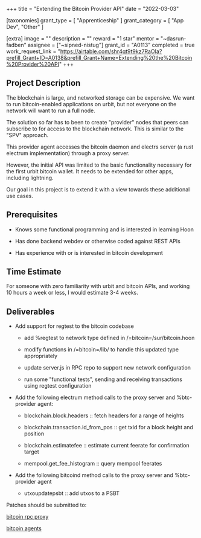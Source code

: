 +++
title = "Extending the Bitcoin Provider API"
date = "2022-03-03"

[taxonomies]
grant_type = [ "Apprenticeship" ]
grant_category = [ "App Dev", "Other" ]

[extra]
image = ""
description = ""
reward = "1 star"
mentor = "~dasrun-fadben"
assignee = ["~sipned-nistug"]
grant_id = "A0113"
completed = true
work_request_link = "https://airtable.com/shr4qt9t9kz7RaOIa?prefill_Grant+ID=A0138&prefill_Grant+Name=Extending%20the%20Bitcoin%20Provider%20API"
+++

## Project Description

The blockchain is large, and networked storage can be expensive. We want to run bitcoin-enabled applications on urbit, but not everyone on the network will want to run a full node.

The solution so far has to been to create "provider" nodes that peers can subscribe to for access to the blockchain network. This is similar to the "SPV" approach.

This provider agent accesses the bitcoin daemon and electrs server (a rust electrum implementation) through a proxy server.

However, the initial API was limited to the basic functionality necessary for the first urbit bitcoin wallet. It needs to be extended for other apps, including lightning.

Our goal in this project is to extend it with a view towards these additional use cases.

## Prerequisites

- Knows some functional programming and is interested in learning Hoon

- Has done backend webdev or otherwise coded against REST APIs

- Has experience with or is interested in bitcoin development

## Time Estimate

For someone with zero familiarity with urbit and bitcoin APIs, and working 10 hours a week or less, I would estimate 3-4 weeks.

## Deliverables

- Add support for regtest to the bitcoin codebase

  - add %regtest to network type defined in /=bitcoin=/sur/bitcoin.hoon

  - modify functions in /=bitcoin=/lib/ to handle this updated type appropriately

  - update server.js in RPC repo to support new network configuration

  - run some "functional tests", sending and receiving transactions using regtest configuration

- Add the following electrum method calls to the proxy server and %btc-provider agent:

  - blockchain.block.headers :: fetch headers for a range of heights

  - blockchain.transaction.id_from_pos :: get txid for a block height and position

  - blockchain.estimatefee :: estimate current feerate for confirmation target

  - mempool.get_fee_histogram :: query mempool feerates

- Add the following bitcoind method calls to the proxy server and %btc-provider agent

  - utxoupdatepsbt :: add utxos to a PSBT

Patches should be submitted to:

[bitcoin rpc proxy](https://github.com/urbit/urbit-bitcoin-rpc)

[bitcoin agents](https://github.com/urbit/urbit)
